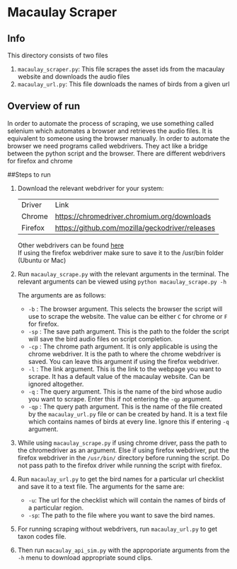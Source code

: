 # Macaulay Scraper
## Info
This directory consists of two files

1. `macaulay_scraper.py`: This file scrapes the asset ids from the macaulay website and downloads the audio files
2. `macaulay_url.py`: This file downloads the names of birds from a given url

## Overview of run
In order to automate the process of scraping, we use something called selenium which
automates a browser and retrieves the audio files. It is equivalent to someone using the browser
manually. In order to automate the browser we need programs called webdrivers. They act 
like a bridge between the python script and the browser. There are different webdrivers
for firefox and chrome

##Steps to run
1. Download the relevant webdriver for your system:
   <table>
   <tr>
   <td>Driver</td>
   <td>Link</td>
   </tr>
   <tr>
   <td>Chrome</td>
   <td><a href="https://chromedriver.chromium.org/downloads">https://chromedriver.chromium.org/downloads</a></td>
   </tr>
   <tr>
   <td>Firefox</td>
   <td><a href="https://github.com/mozilla/geckodriver/releases">https://github.com/mozilla/geckodriver/releases</a> </td>
   </tr>
   </table>
   Other webdrivers can be found <a href="https://selenium-python.readthedocs.io/installation.html">here</a><br>
   If using the firefox webdriver make sure to save it to the /usr/bin folder (Ubuntu or Mac)
2. Run `macaulay_scrape.py` with the relevant arguments in the terminal. The relevant arguments can be viewed using
   `python macaulay_scrape.py -h`

    The arguments are as follows:
    - `-b` : The browser argument. This selects the browser the script will use to scrape 
    the website. The value can be either `C` for chrome or `F` for firefox.
    - `-sp` : The save path argument. This is the path to the folder the script will
    save the bird audio files on script completion.
    - `-cp` : The chrome path argument. It is only applicable is using the chrome webdriver.
    It is the path to where the chrome webdriver is saved. You can leave this argument
    if using the firefox webdriver.
    - `-l` : The link argument. This is the link to the webpage you want to scrape. It has
    a default value of the macaulay website. Can be ignored altogether.
    - `-q` : The query argument. This is the name of the bird whose audio you want to scrape.
    Enter this if not entering the `-qp` argument.
    - `-qp` : The query path argument. This is the name of the file created by the `macaulay_url.py`
    file or can be created by hand. It is a text file which contains names of birds at every line.
    Ignore this if entering `-q` argument.
3. While using `macaulay_scrape.py` if using chrome driver, pass the path to the
chromedriver as an argument. Else if using firefox webdriver, put the firefox webdriver in the `/usr/bin/` directory before running the script.
Do not pass path to the firefox driver while running the script with firefox.
   
4. Run `macaulay_url.py` to get the bird names for a particular url checklist
and save it to a text file. 
    The arguments for the same are:
    - `-u`: The url for the checklist which will contain the names of birds of a particular region.
    - `-sp`: The path to the file where you want to save the bird names.
    
5. For running scraping without webdrivers, run `macaulay_url.py` to get taxon codes file.

6. Then run `macaulay_api_sim.py` with the approporiate arguments from the `-h` menu to download
appropriate sound clips.